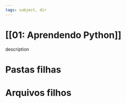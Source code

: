 ```yaml
---
tags: subject, dir
---
```


# [[01: Aprendendo Python]]

description

# Pastas filhas



# Arquivos filhos


